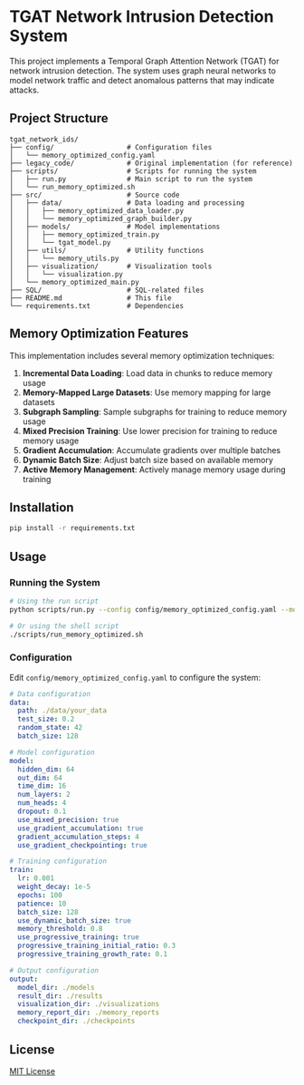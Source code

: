 # TGAT Network Intrusion Detection System

This project implements a Temporal Graph Attention Network (TGAT) for network intrusion detection. The system uses graph neural networks to model network traffic and detect anomalous patterns that may indicate attacks.

## Project Structure

```
tgat_network_ids/
├── config/                  # Configuration files
│   └── memory_optimized_config.yaml
├── legacy_code/             # Original implementation (for reference)
├── scripts/                 # Scripts for running the system
│   ├── run.py               # Main script to run the system
│   └── run_memory_optimized.sh
├── src/                     # Source code
│   ├── data/                # Data loading and processing
│   │   ├── memory_optimized_data_loader.py
│   │   └── memory_optimized_graph_builder.py
│   ├── models/              # Model implementations
│   │   ├── memory_optimized_train.py
│   │   └── tgat_model.py
│   ├── utils/               # Utility functions
│   │   └── memory_utils.py
│   ├── visualization/       # Visualization tools
│   │   └── visualization.py
│   └── memory_optimized_main.py
├── SQL/                     # SQL-related files
├── README.md                # This file
└── requirements.txt         # Dependencies
```

## Memory Optimization Features

This implementation includes several memory optimization techniques:

1. **Incremental Data Loading**: Load data in chunks to reduce memory usage
2. **Memory-Mapped Large Datasets**: Use memory mapping for large datasets
3. **Subgraph Sampling**: Sample subgraphs for training to reduce memory usage
4. **Mixed Precision Training**: Use lower precision for training to reduce memory usage
5. **Gradient Accumulation**: Accumulate gradients over multiple batches
6. **Dynamic Batch Size**: Adjust batch size based on available memory
7. **Active Memory Management**: Actively manage memory usage during training

## Installation

```bash
pip install -r requirements.txt
```

## Usage

### Running the System

```bash
# Using the run script
python scripts/run.py --config config/memory_optimized_config.yaml --mode train --data_path ./data/your_data --visualize --monitor_memory

# Or using the shell script
./scripts/run_memory_optimized.sh
```

### Configuration

Edit `config/memory_optimized_config.yaml` to configure the system:

```yaml
# Data configuration
data:
  path: ./data/your_data
  test_size: 0.2
  random_state: 42
  batch_size: 128

# Model configuration
model:
  hidden_dim: 64
  out_dim: 64
  time_dim: 16
  num_layers: 2
  num_heads: 4
  dropout: 0.1
  use_mixed_precision: true
  use_gradient_accumulation: true
  gradient_accumulation_steps: 4
  use_gradient_checkpointing: true

# Training configuration
train:
  lr: 0.001
  weight_decay: 1e-5
  epochs: 100
  patience: 10
  batch_size: 128
  use_dynamic_batch_size: true
  memory_threshold: 0.8
  use_progressive_training: true
  progressive_training_initial_ratio: 0.3
  progressive_training_growth_rate: 0.1

# Output configuration
output:
  model_dir: ./models
  result_dir: ./results
  visualization_dir: ./visualizations
  memory_report_dir: ./memory_reports
  checkpoint_dir: ./checkpoints
```

## License

[MIT License](LICENSE)
